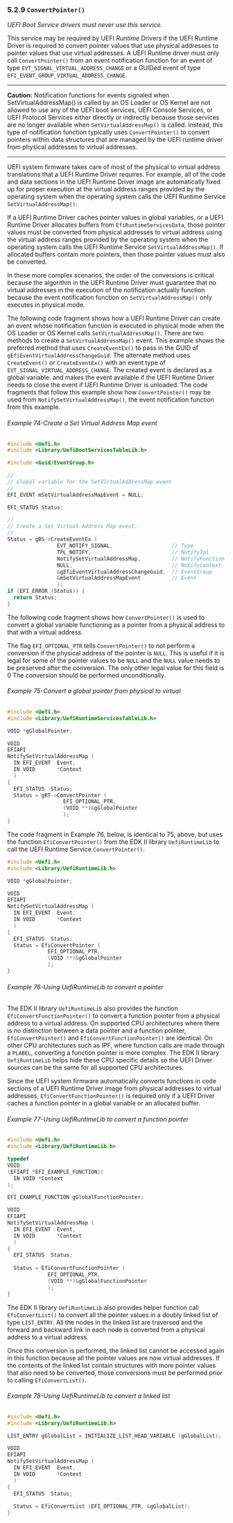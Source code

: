 <!--- @file
  5.2.9 ConvertPointer()

  Copyright (c) 2012-2018, Intel Corporation. All rights reserved.<BR>

  Redistribution and use in source (original document form) and 'compiled'
  forms (converted to PDF, epub, HTML and other formats) with or without
  modification, are permitted provided that the following conditions are met:

  1) Redistributions of source code (original document form) must retain the
     above copyright notice, this list of conditions and the following
     disclaimer as the first lines of this file unmodified.

  2) Redistributions in compiled form (transformed to other DTDs, converted to
     PDF, epub, HTML and other formats) must reproduce the above copyright
     notice, this list of conditions and the following disclaimer in the
     documentation and/or other materials provided with the distribution.

  THIS DOCUMENTATION IS PROVIDED BY TIANOCORE PROJECT "AS IS" AND ANY EXPRESS OR
  IMPLIED WARRANTIES, INCLUDING, BUT NOT LIMITED TO, THE IMPLIED WARRANTIES OF
  MERCHANTABILITY AND FITNESS FOR A PARTICULAR PURPOSE ARE DISCLAIMED. IN NO
  EVENT SHALL TIANOCORE PROJECT  BE LIABLE FOR ANY DIRECT, INDIRECT, INCIDENTAL,
  SPECIAL, EXEMPLARY, OR CONSEQUENTIAL DAMAGES (INCLUDING, BUT NOT LIMITED TO,
  PROCUREMENT OF SUBSTITUTE GOODS OR SERVICES; LOSS OF USE, DATA, OR PROFITS;
  OR BUSINESS INTERRUPTION) HOWEVER CAUSED AND ON ANY THEORY OF LIABILITY,
  WHETHER IN CONTRACT, STRICT LIABILITY, OR TORT (INCLUDING NEGLIGENCE OR
  OTHERWISE) ARISING IN ANY WAY OUT OF THE USE OF THIS DOCUMENTATION, EVEN IF
  ADVISED OF THE POSSIBILITY OF SUCH DAMAGE.

-->

### 5.2.9 `ConvertPointer()`

_UEFI Boot Service drivers must never use this service._

This service may be required by UEFI _Runtime_ Drivers if the UEFI Runtime
Driver is required to convert pointer values that use physical addresses to
pointer values that use virtual addresses. A UEFI Runtime driver must only call
`ConvertPointer()` from an event notification function for an event of type
`EVT_SIGNAL_VIRTUAL_ADDRESS_CHANGE` or a GUIDed event of type
`EFI_EVENT_GROUP_VIRTUAL_ADDRESS_CHANGE`.

**********
**Caution:** Notification functions for events signaled when
SetVirtualAddressMap() is called by an OS Loader or OS Kernel are not allowed
to use any of the UEFI boot services, UEFI Console Services, or UEFI Protocol
Services either directly or indirectly because those services are no longer
available when `SetVirtualAddressMap()` is called. Instead, this type of
notification function typically uses `ConvertPointer()` to convert pointers
within data structures that are managed by the UEFI runtime driver from
physical addresses to virtual addresses.
**********

UEFI system firmware takes care of most of the physical to virtual address
translations that a UEFI Runtime Driver requires. For example, all of the code
and data sections in the UEFI Runtime Driver image are automatically fixed up
for proper execution at the virtual address ranges provided by the operating
system when the operating system calls the UEFI Runtime Service
`SetVirtualAddressMap()`.

If a UEFI Runtime Driver caches pointer values in global variables, or a UEFI
Runtime Driver allocates buffers from `EfiRuntimeServicesData`, those pointer
values must be converted from physical addresses to virtual address using the
virtual address ranges provided by the operating system when the operating
system calls the UEFI Runtime Service `SetVirtualAddressMap()`. If allocated
buffers contain more pointers, then those pointer values must also be converted.

In these more complex scenarios, the order of the conversions is critical
because the algorithm in the UEFI Runtime Driver must guarantee that no virtual
addresses in the execution of the notification actually function because the
event notification function on `SetVirtualAddressMap()` only executes in
physical mode.

The following code fragment shows how a UEFI Runtime Driver can create an event
whose notification function is executed in physical mode when the OS Loader or
OS Kernel calls `SetVirtualAddressMap()`. There are two methods to create a
`SetVirtualAddressMap()` event. This example shows the preferred method that
uses `CreateEventEx()` to pass in the GUID of `gEfiEventVirtualAddressChangeGuid`.
The alternate method uses `CreateEvent()` or `CreateEventEx()` with an event type
of `EVT_SIGNAL_VIRTUAL_ADDRESS_CHANGE`. The created event is declared as a global
variable. and makes the event available if the UEFI Runtime Driver needs to close
the event if UEFI Runtime Driver is unloaded. The code fragments that follow this
example show how `ConvertPointer()` may be used from `NotifySetVirtualAddressMap()`,
the event notification function from this example.

###### Example 74-Create a Set Virtual Address Map event

```c
#include <Uefi.h>
#include <Library/UefiBootServicesTableLib.h>

#include <Guid/EventGroup.h>

//
// Global variable for the SetVirtualAddressMap event
//
EFI_EVENT mSetVirtualAddressMapEvent = NULL;

EFI_STATUS Status;

//
// Create a Set Virtual Address Map event.
//
Status = gBS->CreateEventEx (
                EVT_NOTIFY_SIGNAL,                   // Type
                TPL_NOTIFY,                          // NotifyTpl
                NotifySetVirtualAddressMap,          // NotifyFunction
                NULL,                                // NotifyContext
                &gEfiEventVirtualAddressChangeGuid,  // EventGroup
                &mSetVirtualAddressMapEvent          // Event
                );
if (EFI_ERROR (Status)) {
  return Status;
}
```

The following code fragment shows how `ConvertPointer()` is used to convert a
global variable functioning as a pointer from a physical address to that with a
virtual address.

The flag `EFI_OPTIONAL_PTR` tells `ConvertPointer()` to not perform a
conversion if the physical address of the pointer is `NULL`. This is useful if
it is legal for some of the pointer values to be `NULL` and the `NULL` value
needs to be preserved after the conversion. The only other legal value for this
field is 0 The conversion should be performed unconditionally.

###### Example 75-Convert a global pointer from physical to virtual

```c
#include <Uefi.h>
#include <Library/UefiRuntimeServicesTableLib.h>

VOID *gGlobalPointer;

VOID
EFIAPI
NotifySetVirtualAddressMap (
  IN EFI_EVENT  Event,
  IN VOID       *Context
  )
{
  EFI_STATUS  Status;
  Status = gRT->ConvertPointer (
                  EFI_OPTIONAL_PTR,
                  (VOID **)&gGlobalPointer
                  );
}
```

The code fragment in Example 76, below, is identical to 75, above, but uses the
function `EfiConvertPointer()` from the EDK II library `UefiRuntimeLib` to call
the UEFI Runtime Service `ConvertPointer()`.

```c
#include <Uefi.h>
#include <Library/UefiRuntimeLib.h>

VOID *gGlobalPointer;

VOID
EFIAPI
NotifySetVirtualAddressMap (
  IN EFI_EVENT  Event,
  IN VOID       *Context
  )
{
  EFI_STATUS  Status;
  Status = EfiConvertPointer (
             EFI_OPTIONAL_PTR,
             (VOID **)&gGlobalPointer
             );
}
```

###### Example 76-Using UefiRuntimeLib to convert a pointer

The EDK II library `UefiRuntimeLib` also provides the function
`EfiConvertFunctionPointer()` to convert a function pointer from a physical
address to a virtual address. On supported CPU architectures where there is no
distinction between a data pointer and a function pointer, `EfiConvertPointer()`
and `EfiConvertFunctionPointer()` are identical. On other CPU architectures such as
IPF, where function calls are made through a `PLABEL`, converting a function
pointer is more complex. The EDK II library `UefiRuntimeLib` helps hide these
CPU specific details so the UEFI Driver sources can be the same for all
supported CPU architectures.

Since the UEFI system firmware automatically converts functions in code
sections of a UEFI Runtime Driver image from physical addresses to virtual
addresses, `EfiConvertFunctionPointer()` is required only if a UEFI Driver caches a
function pointer in a global variable or an allocated buffer.

###### Example 77-Using UefiRuntimeLib to convert a function pointer

```c
#include <Uefi.h>
#include <Library/UefiRuntimeLib.h>

typedef
VOID
(EFIAPI *EFI_EXAMPLE_FUNCTION)(
  IN VOID *Context
);

EFI_EXAMPLE_FUNCTION gGlobalFunctionPointer;

VOID
EFIAPI
NotifySetVirtualAddressMap (
  IN EFI_EVENT  Event,
  IN VOID       *Context
  )
{
  EFI_STATUS  Status;
  
  Status = EfiConvertFunctionPointer (
             EFI_OPTIONAL_PTR,
             (VOID **)&gGlobalFunctionPointer
             );
}
```

The EDK II library `UefiRuntimeLib` also provides helper function call
`EfiConvertList()` to convert all the pointer values in a doubly linked list of
type `LIST_ENTRY`. All the nodes in the linked list are traversed and the
forward and backward link in each node is converted from a physical address to
a virtual address.

Once this conversion is performed, the linked list cannot be accessed again in
this function because all the pointer values are now virtual addresses. If the
contents of the linked list contain structures with more pointer values that
also need to be converted, those conversions must be performed prior to calling
`EfiConvertList()`.

###### Example 78-Using UefiRuntimeLib to convert a linked list

```c
#include <Uefi.h>
#include <Library/UefiRuntimeLib.h>

LIST_ENTRY gGlobalList = INITIALIZE_LIST_HEAD_VARIABLE (gGlobalList);

VOID
EFIAPI
NotifySetVirtualAddressMap (
  IN EFI_EVENT  Event,
  IN VOID       *Context
  )
{
  EFI_STATUS  Status;
  
  Status = EfiConvertList (EFI_OPTIONAL_PTR, &gGlobalList);
}
```
